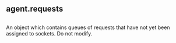 ## agent.requests

## 

An object which contains queues of requests that have not yet been assigned to
sockets. Do not modify.